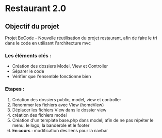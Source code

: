 # Restaurant 2.0

## Objectif du projet
Projet BeCode - Nouvelle réutilisation du projet restaurant, afin de faire le tri dans le code en utilisant l'architecture mvc


### Les éléments clés :
 - Création des dossiers Model, View et Controller
 - Séparer le code
 - Vérifier que l'ensemble fonctionne bien

### Etapes :
 1. Création des dossiers public, model, view et controller
 2. Renommer les fichiers avec View (homeView)
 3. Déplacer les fichiers View dans le dossier view
 4. création des fichiers model
 5. Création d'un template base.php dans model, afin de ne pas répéter le menu, le logo, la banderole et le footer
 6. **En cours** : modification des liens pour la navbar